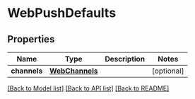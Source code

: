 # WebPushDefaults

## Properties
Name | Type | Description | Notes
------------ | ------------- | ------------- | -------------
**channels** | [**WebChannels**](WebChannels.md) |  | [optional] 

[[Back to Model list]](../README.md#models) [[Back to API list]](../README.md#api-endpoints) [[Back to README]](../README.md)


